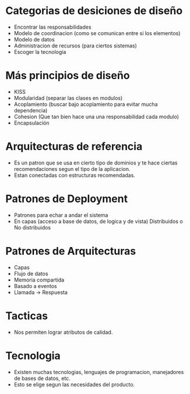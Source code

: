 # Categorias de desiciones de diseño

- Encontrar las responsabilidades
- Modelo de coordinacion (como se comunican entre si los elementos)
- Modelo de datos
- Administracion de recursos (para ciertos sistemas)
- Escoger la tecnologia

# Más principios de diseño

- KISS 
- Modularidad (separar las clases en modulos)
- Acoplamiento (buscar bajo acoplamiento para evitar mucha dependencia)
- Cohesion (Que tan bien hace una una responsabilidad cada modulo)
- Encapsulación 

# Arquitecturas de referencia

- Es un patron que se usa en cierto tipo de dominios y te hace ciertas recomendaciones segun el tipo de la aplicacion.
- Estan conectadas con estructuras recomendadas.

# Patrones de Deployment

- Patrones para echar a andar el sistema
- En capas (acceso a base de datos, de logica y de vista) Distribuidos o No distribuidos

# Patrones de Arquitecturas

- Capas
- Flujo de datos
- Memoria compartida
- Basado a eventos
- Llamada -> Respuesta

# Tacticas

- Nos permiten lograr atributos de calidad. 

# Tecnologia

- Existen muchas tecnologias, lenguajes de programacion, manejadores de bases de datos, etc.
- Esto se elige segun las necesidades del producto.